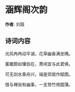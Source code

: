 # 涵辉阁次韵

**作者**: 刘跂

## 诗词内容

光风冉冉动平湖，花草幽香满坐隅。

薰暖颇如懽伯在，萧闲宜与此君俱。

可无剡水乘舟兴，端是郊居作赋图。

借与禅翁有幽事，一支筇竹倚圆蒲。

